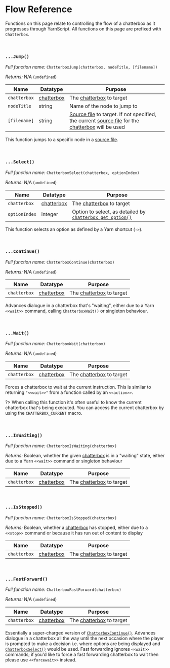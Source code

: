 # Flow Reference

Functions on this page relate to controlling the flow of a chatterbox as it progresses through YarnScript. All functions on this page are prefixed with `Chatterbox`.

&nbsp;

### `...Jump()`

_Full function name:_ `ChatterboxJump(chatterbox, nodeTitle, [filename])`

_Returns:_ N/A (`undefined`)

|Name        |Datatype                          |Purpose                                                                                                                                                                 |
|------------|----------------------------------|------------------------------------------------------------------------------------------------------------------------------------------------------------------------|
|`chatterbox`|[chatterbox](concept-chatterboxes)|The [chatterbox](concept-chatterboxes) to target                                                                                                                        |
|`nodeTitle` |string                            |Name of the node to jump to                                                                                                                                             |
|`[filename]`|string                            |[Source file](concept-source-files) to target. If not specified, the current [source file](concept-source-files) for the [chatterbox](concept-chatterboxes) will be used|

This function jumps to a specific node in a [source file](concept-source-files).

&nbsp;

### `...Select()`

_Full function name:_ `ChatterboxSelect(chatterbox, optionIndex)`

_Returns:_ N/A (`undefined`)

|Name         |Datatype                          |Purpose                                                                                                                  |
|-------------|----------------------------------|-------------------------------------------------------------------------------------------------------------------------|
|`chatterbox` |[chatterbox](concept-chatterboxes)|The [chatterbox](concept-chatterboxes) to target                                                                         |
|`optionIndex`|integer                           |Option to select, as detailed by [`chatterbox_get_option()`](reference-getters#chatterboxgetoptionchatterbox-optionindex)|

This function selects an option as defined by a Yarn shortcut (`->`).

&nbsp;

### `...Continue()`

_Full function name:_ `ChatterboxContinue(chatterbox)`

_Returns:_ N/A (`undefined`)

|Name        |Datatype                          |Purpose                                         |
|------------|----------------------------------|------------------------------------------------|
|`chatterbox`|[chatterbox](concept-chatterboxes)|The [chatterbox](concept-chatterboxes) to target|

Advances dialogue in a chatterbox that's "waiting", either due to a Yarn `<<wait>>` command, calling `ChatterboxWait()` or singleton behaviour.

&nbsp;

### `...Wait()`

_Full function name:_ `ChatterboxWait(chatterbox)`

_Returns:_ N/A (`undefined`)

|Name        |Datatype                          |Purpose                                         |
|------------|----------------------------------|------------------------------------------------|
|`chatterbox`|[chatterbox](concept-chatterboxes)|The [chatterbox](concept-chatterboxes) to target|

Forces a chatterbox to wait at the current instruction. This is similar to returning `"<<wait>>"` from a function called by an `<<action>>`.

?> When calling this function it's often useful to know the current chatterbox that's being executed. You can access the current chatterbox by using the `CHATTERBOX_CURRENT` macro.

&nbsp;

### `...IsWaiting()`

_Full function name:_ `ChatterboxIsWaiting(chatterbox)`

_Returns:_ Boolean, whether the given [chatterbox](concept-chatterboxes) is in a "waiting" state, either due to a Yarn `<<wait>>` command or singleton behaviour

|Name        |Datatype                          |Purpose                                         |
|------------|----------------------------------|------------------------------------------------|
|`chatterbox`|[chatterbox](concept-chatterboxes)|The [chatterbox](concept-chatterboxes) to target|

&nbsp;

### `...IsStopped()`

_Full function name:_ `ChatterboxIsStopped(chatterbox)`

_Returns:_ Boolean, whether a [chatterbox](concept-chatterboxes) has stopped, either due to a `<<stop>>` command or because it has run out of content to display

|Name        |Datatype                          |Purpose                                         |
|------------|----------------------------------|------------------------------------------------|
|`chatterbox`|[chatterbox](concept-chatterboxes)|The [chatterbox](concept-chatterboxes) to target|

&nbsp;

### `...FastForward()`

_Full function name:_ `ChatterboxFastForward(chatterbox)`

_Returns:_ N/A (`undefined`)

|Name        |Datatype                          |Purpose                                         |
|------------|----------------------------------|------------------------------------------------|
|`chatterbox`|[chatterbox](concept-chatterboxes)|The [chatterbox](concept-chatterboxes) to target|

Essentially a super-charged version of [`ChatterboxContinue()`](reference-flow#chatterboxcontinuechatterbox). Advances dialogue in a chatterbox all the way until the next occasion where the player is prompted to make a decision i.e. where options are being displayed and [`ChatterboxSelect()`](reference-flow#chatterboxselectchatterbox-optionindex) would be used. Fast forwarding ignores `<<wait>>` commands; if you'd like to force a fast forwarding chatterbox to wait then please use `<<forcewait>>` instead.

